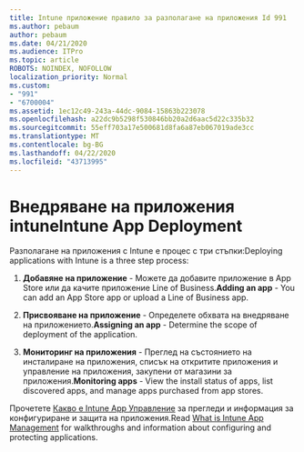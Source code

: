 ```yaml
---
title: Intune приложение правило за разполагане на приложения Id 991
ms.author: pebaum
author: pebaum
ms.date: 04/21/2020
ms.audience: ITPro
ms.topic: article
ROBOTS: NOINDEX, NOFOLLOW
localization_priority: Normal
ms.custom:
- "991"
- "6700004"
ms.assetid: 1ec12c49-243a-44dc-9084-15863b223078
ms.openlocfilehash: a22dc9b5298f530846bb20a2d6aac5d22c335b32
ms.sourcegitcommit: 55eff703a17e500681d8fa6a87eb067019ade3cc
ms.translationtype: MT
ms.contentlocale: bg-BG
ms.lasthandoff: 04/22/2020
ms.locfileid: "43713995"
---
```

# <a name="intune-app-deployment"></a><span data-ttu-id="f1e6a-102">Внедряване на приложения intune</span><span class="sxs-lookup"><span data-stu-id="f1e6a-102">Intune App Deployment</span></span>

<span data-ttu-id="f1e6a-103">Разполагане на приложения с Intune е процес с три стъпки:</span><span class="sxs-lookup"><span data-stu-id="f1e6a-103">Deploying applications with Intune is a three step process:</span></span>
  
1. <span data-ttu-id="f1e6a-104">**Добавяне на приложение** - Можете да добавите приложение в App Store или да качите приложение Line of Business.</span><span class="sxs-lookup"><span data-stu-id="f1e6a-104">**Adding an app** - You can add an App Store app or upload a Line of Business app.</span></span>

2. <span data-ttu-id="f1e6a-105">**Присвояване на приложение** - Определете обхвата на внедряване на приложението.</span><span class="sxs-lookup"><span data-stu-id="f1e6a-105">**Assigning an app** - Determine the scope of deployment of the application.</span></span>

3. <span data-ttu-id="f1e6a-106">**Мониторинг на приложения** - Преглед на състоянието на инсталиране на приложения, списък на откритите приложения и управление на приложения, закупени от магазини за приложения.</span><span class="sxs-lookup"><span data-stu-id="f1e6a-106">**Monitoring apps** - View the install status of apps, list discovered apps, and manage apps purchased from app stores.</span></span>

<span data-ttu-id="f1e6a-107">Прочетете [Какво е Intune App Управление](https://docs.microsoft.com/intune/app-management) за прегледи и информация за конфигуриране и защита на приложения.</span><span class="sxs-lookup"><span data-stu-id="f1e6a-107">Read [What is Intune App Management](https://docs.microsoft.com/intune/app-management) for walkthroughs and information about configuring and protecting applications.</span></span>
  